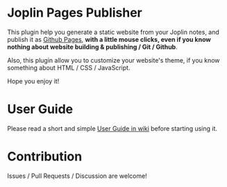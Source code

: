 # Joplin Pages Publisher

This plugin help you generate a static website from your Joplin notes, and publish it as [Github Pages](https://pages.github.com/), **with a little mouse clicks, even if you know nothing about website building & publishing / Git / Github**.

Also, this plugin allow you to customize your website's theme, if you know something about HTML / CSS / JavaScript.

Hope you enjoy it!

# User Guide

Please read a short and simple [User Guide in wiki](https://github.com/ylc395/joplin-plugin-pages-publisher/wiki/User-Guide) before starting using it.

# Contribution

Issues / Pull Requests / Discussion are welcome!
